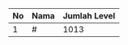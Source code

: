 | No | Nama            | Jumlah Level |
|----|-----------------|--------------|
| 1  | #    |    1013        |
